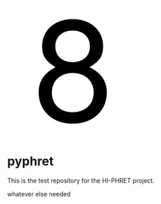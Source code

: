 ![Image description](https://github.com/danieleancora/pyphret/blob/master/test_images/test_number8.jpg?raw=true)
# pyphret

This is the test repository for the HI-PHRET project.

whatever else needed
